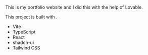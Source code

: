 This is my portfolio website and I did this with the help of Lovable.

This project is built with .

- Vite
- TypeScript
- React
- shadcn-ui
- Tailwind CSS


